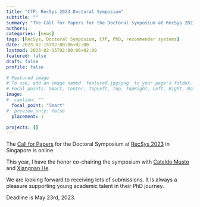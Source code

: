 ```yaml
---
title: "CfP: RecSys 2023 Doctoral Symposium"
subtitle: ""
summary: "The Call for Papers for the Doctoral Symposium at RecSys 2023 in Singapore is online."
authors: 
categories: [news]
tags: [RecSys, Doctoral Symposium, CfP, PhD, recommender systems]
date: 2023-02-15T02:00:06+02:00
lastmod: 2023-02-15T02:00:06+02:00
featured: false
draft: false
profile: false

# Featured image
# To use, add an image named `featured.jpg/png` to your page's folder.
# Focal points: Smart, Center, TopLeft, Top, TopRight, Left, Right, BottomLeft, Bottom, BottomRight.
image:
#  caption: ""
  focal_point: "Smart"
#  preview_only: false
  placement: 1

projects: []
---
```



The [Call for Papers](https://recsys.acm.org/recsys23/call/#content-tab-1-4-tab) for the Doctoral Symposium at [RecSys 2023](https://recsys.acm.org/recsys23/) in Singapore is online.

This year, I have the honor co-chairing the symposium with [Cataldo Musto](http://www.di.uniba.it/~swap/index.php?n=Membri.CataldoMusto) and [ Xiangnan He](http://staff.ustc.edu.cn/~hexn/).

We are looking forward to receiving lots of submissions. It is always a pleasure supporting young academic talent in their PhD journey.

Deadline is May 23rd, 2023.